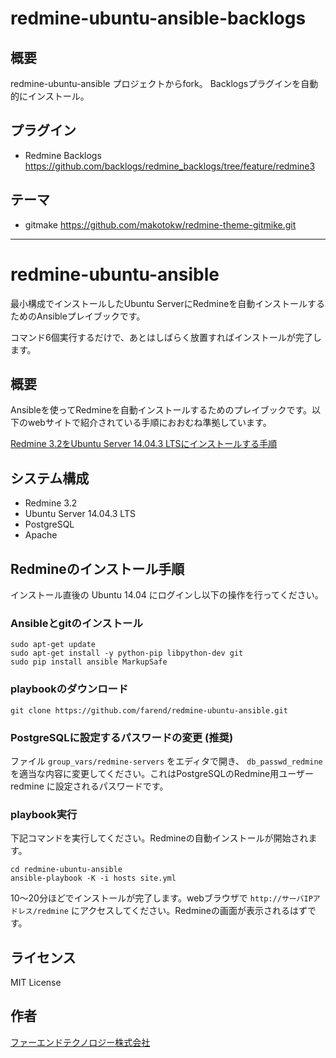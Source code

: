 # redmine-ubuntu-ansible-backlogs

## 概要
redmine-ubuntu-ansible プロジェクトからfork。
Backlogsプラグインを自動的にインストール。

## プラグイン
- Redmine Backlogs https://github.com/backlogs/redmine_backlogs/tree/feature/redmine3

## テーマ
- gitmake https://github.com/makotokw/redmine-theme-gitmike.git

*****

# redmine-ubuntu-ansible

最小構成でインストールしたUbuntu ServerにRedmineを自動インストールするためのAnsibleプレイブックです。

コマンド6個実行するだけで、あとはしばらく放置すればインストールが完了します。


## 概要

Ansibleを使ってRedmineを自動インストールするためのプレイブックです。以下のwebサイトで紹介されている手順におおむね準拠しています。

[Redmine 3.2をUbuntu Server 14.04.3 LTSにインストールする手順](http://blog.redmine.jp/articles/3_2/install/ubuntu/)


## システム構成

* Redmine 3.2
* Ubuntu Server 14.04.3 LTS
* PostgreSQL
* Apache


## Redmineのインストール手順

インストール直後の Ubuntu 14.04 にログインし以下の操作を行ってください。


### Ansibleとgitのインストール

```
sudo apt-get update
sudo apt-get install -y python-pip libpython-dev git
sudo pip install ansible MarkupSafe
```

### playbookのダウンロード

```
git clone https://github.com/farend/redmine-ubuntu-ansible.git
```

### PostgreSQLに設定するパスワードの変更 (推奨)

ファイル `group_vars/redmine-servers` をエディタで開き、 `db_passwd_redmine` を適当な内容に変更してください。これはPostgreSQLのRedmine用ユーザー redmine に設定されるパスワードです。

### playbook実行

下記コマンドを実行してください。Redmineの自動インストールが開始されます。

```
cd redmine-ubuntu-ansible
ansible-playbook -K -i hosts site.yml
```

10〜20分ほどでインストールが完了します。webブラウザで `http://サーバIPアドレス/redmine` にアクセスしてください。Redmineの画面が表示されるはずです。


## ライセンス

MIT License


## 作者

[ファーエンドテクノロジー株式会社](http://www.farend.co.jp/)
